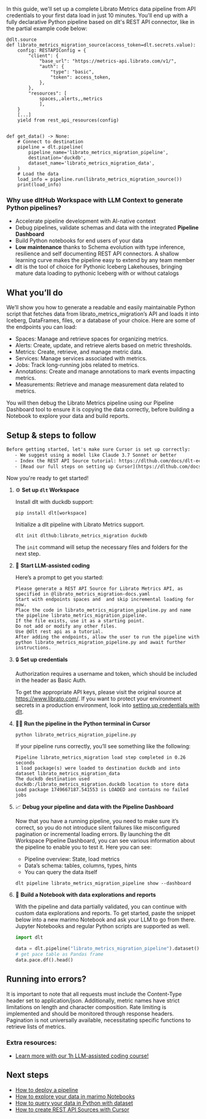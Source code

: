 In this guide, we'll set up a complete Librato Metrics data pipeline from API credentials to your first data load in just 10 minutes. You'll end up with a fully declarative Python pipeline based on dlt's REST API connector, like in the partial example code below:

```python-outcome
@dlt.source
def librato_metrics_migration_source(access_token=dlt.secrets.value):
    config: RESTAPIConfig = {
        "client": {
            "base_url": "https://metrics-api.librato.com/v1/",
            "auth": {
                "type": "basic",
                "token": access_token,
            },
        },
        "resources": [
            spaces,,alerts,,metrics
            ],
    }
    [...]
    yield from rest_api_resources(config)


def get_data() -> None:
    # Connect to destination
    pipeline = dlt.pipeline(
        pipeline_name='librato_metrics_migration_pipeline',
        destination='duckdb',
        dataset_name='librato_metrics_migration_data', 
    )
    # Load the data
    load_info = pipeline.run(librato_metrics_migration_source())
    print(load_info) 
```

### Why use dltHub Workspace with LLM Context to generate Python pipelines?

- Accelerate pipeline development with AI-native context
- Debug pipelines, validate schemas and data with the integrated **Pipeline Dashboard**
- Build Python notebooks for end users of your data
- **Low maintenance** thanks to Schema evolution with type inference, resilience and self documenting REST API connectors. A shallow learning curve makes the pipeline easy to extend by any team member
- dlt is the tool of choice for Pythonic Iceberg Lakehouses, bringing mature data loading to pythonic Iceberg with or without catalogs

## What you’ll do

We’ll show you how to generate a readable and easily maintainable Python script that fetches data from librato_metrics_migration’s API and loads it into Iceberg, DataFrames, files, or a database of your choice. Here are some of the endpoints you can load:

- Spaces: Manage and retrieve spaces for organizing metrics.
- Alerts: Create, update, and retrieve alerts based on metric thresholds.
- Metrics: Create, retrieve, and manage metric data.
- Services: Manage services associated with metrics.
- Jobs: Track long-running jobs related to metrics.
- Annotations: Create and manage annotations to mark events impacting metrics.
- Measurements: Retrieve and manage measurement data related to metrics.

You will then debug the Librato Metrics pipeline using our Pipeline Dashboard tool to ensure it is copying the data correctly, before building a Notebook to explore your data and build reports.

## Setup & steps to follow

```default
Before getting started, let's make sure Cursor is set up correctly:
   - We suggest using a model like Claude 3.7 Sonnet or better
   - Index the REST API Source tutorial: https://dlthub.com/docs/dlt-ecosystem/verified-sources/rest_api/ and add it to context as **@dlt rest api**
   - [Read our full steps on setting up Cursor](https://dlthub.com/docs/dlt-ecosystem/llm-tooling/cursor-restapi#23-configuring-cursor-with-documentation)
```

Now you're ready to get started!

1. ⚙️ **Set up `dlt` Workspace**
    
    Install dlt with duckdb support:
    ```shell
    pip install dlt[workspace]
    ```

    Initialize a dlt pipeline with Librato Metrics support.
    ```shell
    dlt init dlthub:librato_metrics_migration duckdb
    ```

    The `init` command will setup the necessary files and folders for the next step.
    
2. 🤠 **Start LLM-assisted coding**
    
    Here’s a prompt to get you started:
    
    ```prompt
    Please generate a REST API Source for Librato Metrics API, as specified in @librato_metrics_migration-docs.yaml 
    Start with endpoints spaces and  and skip incremental loading for now. 
    Place the code in librato_metrics_migration_pipeline.py and name the pipeline librato_metrics_migration_pipeline. 
    If the file exists, use it as a starting point. 
    Do not add or modify any other files. 
    Use @dlt rest api as a tutorial. 
    After adding the endpoints, allow the user to run the pipeline with python librato_metrics_migration_pipeline.py and await further instructions.
    ```

    
3. 🔒 **Set up credentials** 
    
    Authorization requires a username and token, which should be included in the header as Basic Auth.
    
    To get the appropriate API keys, please visit the original source at https://www.librato.com/.
    If you want to protect your environment secrets in a production environment, look into [setting up credentials with dlt](https://dlthub.com/docs/walkthroughs/add_credentials).
    
4. 🏃‍♀️ **Run the pipeline in the Python terminal in Cursor**
    
    ```shell
    python librato_metrics_migration_pipeline.py
    ```
    
    If your pipeline runs correctly, you’ll see something like the following:
    
    ```shell
    Pipeline librato_metrics_migration load step completed in 0.26 seconds
    1 load package(s) were loaded to destination duckdb and into dataset librato_metrics_migration_data
    The duckdb destination used duckdb:/librato_metrics_migration.duckdb location to store data
    Load package 1749667187.541553 is LOADED and contains no failed jobs
    ```
    
5. 📈 **Debug your pipeline and data with the Pipeline Dashboard**

    Now that you have a running pipeline, you need to make sure it’s correct, so you do not introduce silent failures like misconfigured pagination or incremental loading errors. By launching the dlt Workspace Pipeline Dashboard, you can see various information about the pipeline to enable you to test it. Here you can see:
    - Pipeline overview: State, load metrics
    - Data’s schema: tables, columns, types, hints
    - You can query the data itself
    
    ```shell
    dlt pipeline librato_metrics_migration_pipeline show --dashboard
    ```
    
6. 🐍 **Build a Notebook with data explorations and reports**

    With the pipeline and data partially validated, you can continue with custom data explorations and reports. To get started, paste the snippet below into a new marimo Notebook and ask your LLM to go from there. Jupyter Notebooks and regular Python scripts are supported as well.

    
    ```python
    import dlt

   data = dlt.pipeline("librato_metrics_migration_pipeline").dataset()
   # get pace table as Pandas frame
   data.pace.df().head()
    ```

## Running into errors?

It is important to note that all requests must include the Content-Type header set to application/json. Additionally, metric names have strict limitations on length and character composition. Rate limiting is implemented and should be monitored through response headers. Pagination is not universally available, necessitating specific functions to retrieve lists of metrics.

### Extra resources:

- [Learn more with our 1h LLM-assisted coding course!](https://www.youtube.com/watch?v=GGid70rnJuM)

## Next steps

- [How to deploy a pipeline](https://dlthub.com/docs/walkthroughs/deploy-a-pipeline)
- [How to explore your data in marimo Notebooks](https://dlthub.com/docs/general-usage/dataset-access/marimo)
- [How to query your data in Python with dataset](https://dlthub.com/docs/general-usage/dataset-access/dataset)
- [How to create REST API Sources with Cursor](https://dlthub.com/docs/dlt-ecosystem/llm-tooling/cursor-restapi)